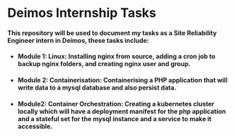 # Deimos Internship Tasks

#### This repository will be used to document my tasks as a Site Reliability Engineer intern in Deimos, these tasks include:


- #### Module 1: Linux: Installing nginx from source, adding a cron job to backup nginx folders, and creating nginx user and group.

- #### Module 2: Containerisation: Containerising a PHP application that will write data to a mysql database and also persist data.

- #### Module2: Container Orchestration: Creating a kubernetes cluster locally which will have a deployment manifest for the php application and a stateful set for the mysql instance and a service to make it accessible.
